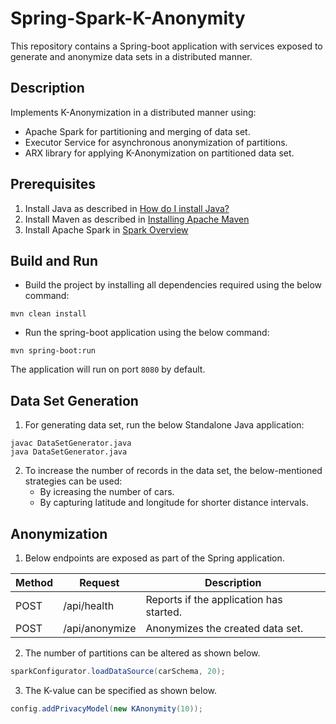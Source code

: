 # Spring-Spark-K-Anonymity
This repository contains a Spring-boot application with services exposed to generate and anonymize data sets in a distributed manner.

## Description
Implements K-Anonymization in a distributed manner using:
- Apache Spark for partitioning and merging of data set.
- Executor Service for asynchronous anonymization of partitions.
- ARX library for applying K-Anonymization on partitioned data set.

## Prerequisites
1. Install Java as described in [How do I install Java?](https://java.com/en/download/help/download_options.html) 
2. Install Maven as described in [Installing Apache Maven](https://maven.apache.org/install.html) 
3. Install Apache Spark in [Spark Overview](https://spark.apache.org/docs/latest/) 

## Build and Run
- Build the project by installing all dependencies required using the below command:
```
mvn clean install
```
- Run the spring-boot application using the below command:
```
mvn spring-boot:run
```
The application will run on port ```8080``` by default.

## Data Set Generation
1. For generating data set, run the below Standalone Java application:
```
javac DataSetGenerator.java
java DataSetGenerator.java
```
2. To increase the number of records in the data set, the below-mentioned strategies can be used:
    - By icreasing the number of cars.
    - By capturing latitude and longitude for shorter distance intervals.

## Anonymization
1. Below endpoints are exposed as part of the Spring application.

| Method | Request | Description |
| --- | --- | --- |
| POST | /api/health | Reports if the application has started. |
| POST | /api/anonymize | Anonymizes the created data set. |

2. The number of partitions can be altered as shown below.
```java
sparkConfigurator.loadDataSource(carSchema, 20);
```
3. The K-value can be specified as shown below.
```java
config.addPrivacyModel(new KAnonymity(10));
```
